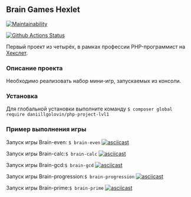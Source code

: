 ## Brain Games Hexlet
[![Maintainability](https://api.codeclimate.com/v1/badges/1ccfac628567143c41d6/maintainability)](https://codeclimate.com/github/DaniillGolovin/php-project-lvl1/maintainability)

[![Github Actions Status](https://github.com/hexlet-boilerplates/php-package/workflows/PHP%20CI/badge.svg)](https://github.com/DaniillGolovin/php-project-lvl1/actions)

Первый проект из четырёх, в рамках профессии PHP-программист на [Хекслет](https://ru.hexlet.io/professions/php).

### Описание проекта
Необходимо реализовать набор мини-игр, запускаемых из консоли.

### Установка
Для глобальной установки выполните команду
`$ composer global require daniillgolovin/php-project-lvl1`

### Пример выполнения игры
Запуск игры Brain-even:
`$ brain-even`
[![asciicast](https://asciinema.org/a/JwqCgpJ7iGx4NaCYI4rOEwsGz.svg)](https://asciinema.org/a/JwqCgpJ7iGx4NaCYI4rOEwsGz)

Запуск игры Brain-calc:`$ brain-calc`
[![asciicast](https://asciinema.org/a/iOib3cL3bITX5pUZQe9nluZwm.svg)](https://asciinema.org/a/iOib3cL3bITX5pUZQe9nluZwm)

Запуск игры Brain-gcd:`$ brain-gcd`
[![asciicast](https://asciinema.org/a/qAW3HqT3XmaHwNChePww4E4AZ.svg)](https://asciinema.org/a/qAW3HqT3XmaHwNChePww4E4AZ)

Запуск игры Brain-progression:`$ brain-progression` [![asciicast](https://asciinema.org/a/qed68AoUvNK856pM3R8b8JaNk.svg)](https://asciinema.org/a/qed68AoUvNK856pM3R8b8JaNk)

Запуск игры Brain-prime:`$ brain-prime`
[![asciicast](https://asciinema.org/a/6pQimP5KHKeRtNMCZEDwdui57.svg)](https://asciinema.org/a/6pQimP5KHKeRtNMCZEDwdui57)